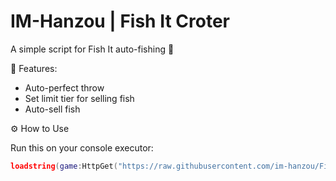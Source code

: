 # IM-Hanzou | Fish It Croter
A simple script for Fish It auto-fishing 🎣

🧩 Features:
- Auto-perfect throw
- Set limit tier for selling fish
- Auto-sell fish

⚙️ How to Use

Run this on your console executor:
```lua
loadstring(game:HttpGet("https://raw.githubusercontent.com/im-hanzou/FishItCroter/refs/heads/main/main.lua"))()
```
